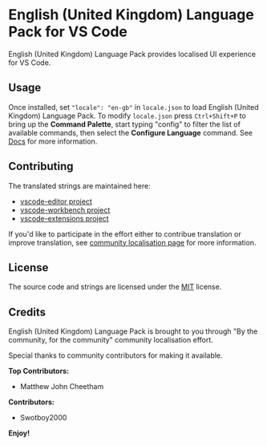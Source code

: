 # English (United Kingdom) Language Pack for VS Code

English (United Kingdom) Language Pack provides localised UI experience for VS Code.

## Usage

Once installed, set `"locale": "en-gb"` in `locale.json` to load English (United Kingdom) Language Pack. To modify `locale.json` press `Ctrl+Shift+P` to bring up the **Command Palette**, start typing "config" to filter the list of available commands, then select the **Configure Language** command. See [Docs](https://go.microsoft.com/fwlink/?LinkId=761051) for more information.

## Contributing

The translated strings are maintained here:

* [vscode-editor project](https://www.transifex.com/microsoft-oss/vscode-editor/dashboard/)
* [vscode-workbench project](https://www.transifex.com/microsoft-oss/vscode-workbench/dashboard/)
* [vscode-extensions project](https://www.transifex.com/microsoft-oss/vscode-extensions/dashboard/)

If you'd like to participate in the effort either to contribue translation or improve translation, see [community localisation page](https://aka.ms/vscodeloc) for more information.

## License

The source code and strings are licensed under the [MIT](https://github.com/Microsoft/vscode-loc/blob/master/LICENSE.md) license.

## Credits

English (United Kingdom) Language Pack is brought to you through "By the community, for the community" community localisation effort.

Special thanks to community contributors for making it available.

**Top Contributors:**

* Matthew John Cheetham

**Contributors:**

* Swotboy2000

**Enjoy!**
